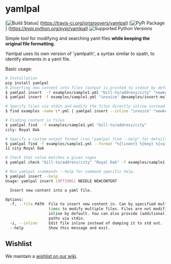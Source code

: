 # yamlpal
[![Build Status](https://travis-ci.org/jorisroovers/yamlpal.svg?branch=master)]
(https://travis-ci.org/jorisroovers/yamlpal)
[![PyPi Package](https://img.shields.io/pypi/v/yamlpal.png)]
(https://pypi.python.org/pypi/yamlpal)
![Supported Python Versions](https://img.shields.io/pypi/pyversions/yamlpal.svg)


Simple tool for modifying and searching yaml files **while keeping the original file formatting**.

Yamlpal uses its own version of 'yamlpath', a syntax similar to xpath, to identify elements in a yaml file.


Basic usage:
```bash
# Installation
pip install yamlpal
# Inserting new content into files (output is printed to stdout by default)
$ yamlpal insert  -f examples/sample1.yml "bill-to/address/city" "newkey: value"
$ yamlpal insert -f examples/sample1.yml "invoice" @examples/insert-multiline.txt

# Specify files via stdin and modify the files directly inline instead of printing to stdout
$ find examples -name \*.yml | yamlpal insert --inline "invoice" "newkey: value"

# Finding content in files
$ yamlpal find  -f examples/sample1.yml "bill-to/address/city"
city: Royal Oak

# Specify a custom output format (run "yamlpal find --help" for details on format strings)
$ yamlpal find -f examples/sample1.yml --format "%{linenr} %{key} %{value}" "bill-to/address/city"
11 city Royal Oak

# Check that value matches a given regex
$ yamlpal check "bill-to/address/city" "Royal Oak" -f examples/sample1.yml

# Run yamlpal <command> --help for command specific help.
$ yamlpal insert --help
Usage: yamlpal insert [OPTIONS] NEEDLE NEWCONTENT

  Insert new content into a yaml file.

Options:
  -f, --file PATH  File to insert new content in. Can by specified multiple
                   times to modify multiple files. Files are not modified
                   inline by default. You can also provide (additional) file
                   paths via stdin.
  -i, --inline     Edit file inline instead of dumping it to std out.
  --help           Show this message and exit.
```


## Wishlist ##

We maintain a [wishlist on our wiki](https://github.com/jorisroovers/yamlpal/wiki/Wishlist).